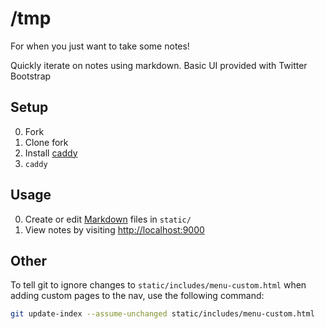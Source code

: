 # /tmp

For when you just want to take some notes!

Quickly iterate on notes using markdown.  Basic UI provided with
Twitter Bootstrap

## Setup

0. Fork
0. Clone fork
0. Install [caddy](https://github.com/mholt/caddy)
0. `caddy`

## Usage

0. Create or edit [Markdown](https://daringfireball.net/projects/markdown/) files in `static/`
0. View notes by visiting [http://localhost:9000](http://localhost:9000)

## Other

To tell git to ignore changes to `static/includes/menu-custom.html` when
adding custom pages to the nav, use the following command:

```bash
git update-index --assume-unchanged static/includes/menu-custom.html
```
